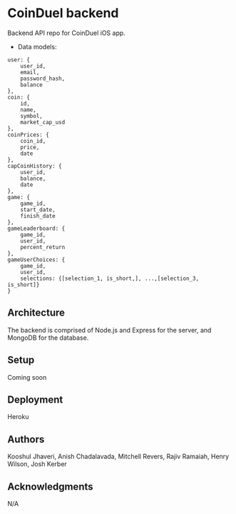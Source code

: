 # CoinDuel backend

Backend API repo for CoinDuel iOS app.

* Data models:

```
user: {
    user_id,
    email,
    password_hash,
    balance
},
coin: {
    id,
    name,
    symbol,
    market_cap_usd
},
coinPrices: {
    coin_id,
    price,
    date
},
capCoinHistory: {
    user_id,
    balance,
    date
},
game: {
    game_id,
    start_date,
    finish_date
},
gameLeaderboard: {
    game_id,
    user_id,
    percent_return
},
gameUserChoices: {
    game_id,
    user_id,
    selections: {[selection_1, is_short,], ...,[selection_3, is_short]}
}
```
## Architecture

The backend is comprised of Node.js and Express for the server, and MongoDB for the database.

## Setup

Coming soon

## Deployment

Heroku

## Authors

Kooshul Jhaveri, Anish Chadalavada, Mitchell Revers, Rajiv Ramaiah, Henry Wilson, Josh Kerber

## Acknowledgments

N/A
